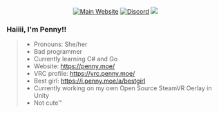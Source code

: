 <p align="center">
  <a href="https://penny.moe" target="_blank"><img alt="Main Website" src="https://img.shields.io/website?label=penny.moe&style=for-the-badge&url=https%3A%2F%2Fpenny.moe" /></a>
  <a href="https://discord.com/users/875251523641294869" target="_blank"><img alt="Discord" src="https://img.shields.io/static/v1?label=Penny&message=%239538&style=for-the-badge&logo=appveyor&color=7289DA&logo=Discord" /></a>
  <img src="https://img.shields.io/static/v1?label=Pronouns&message=she/her&color=E6A1FF&style=for-the-badge" />
</p>

### Haiiii, I'm Penny!!

> - Pronouns: She/her
> - Bad programmer
> - Currently learning C# and Go
> - Website: https://penny.moe/
> - VRC profile: https://vrc.penny.moe/
> - Best girl: https://i.penny.moe/a/bestgirl
> - Currently working on my own Open Source SteamVR Oerlay in Unity
> - Not cute™ 

<p align="center">
    <img alt="" src="https://komarev.com/ghpvc/?username=pennybunny&color=brightgreen&style=flat-square" />
  </p>
